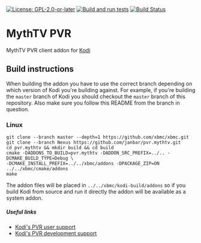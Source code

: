 [![License: GPL-2.0-or-later](https://img.shields.io/badge/License-GPL%20v2+-blue.svg)](LICENSE.md)
[![Build and run tests](https://github.com/janbar/pvr.mythtv/actions/workflows/build.yml/badge.svg?branch=Piers)](https://github.com/janbar/pvr.mythtv/actions/workflows/build.yml)
[![Build Status](https://jenkins.kodi.tv/view/Addons/job/janbar/job/pvr.mythtv/job/Piers/badge/icon)](https://jenkins.kodi.tv/blue/organizations/jenkins/janbar%2Fpvr.mythtv/branches/)

# MythTV PVR
MythTV PVR client addon for [Kodi](http://kodi.tv)

## Build instructions
When building the addon you have to use the correct branch depending on which version of Kodi you're building against.
For example, if you're building the `master` branch of Kodi you should checkout the `master` branch of this repository. Also make sure you follow this README from the branch in question.

### Linux

    git clone --branch master --depth=1 https://github.com/xbmc/xbmc.git
    git clone --branch Nexus https://github.com/janbar/pvr.mythtv.git
    cd pvr.mythtv && mkdir build && cd build
    cmake -DADDONS_TO_BUILD=pvr.mythtv -DADDON_SRC_PREFIX=../.. -DCMAKE_BUILD_TYPE=Debug \
    -DCMAKE_INSTALL_PREFIX=../../xbmc/addons -DPACKAGE_ZIP=ON ../../xbmc/cmake/addons
    make

The addon files will be placed in `../../xbmc/kodi-build/addons` so if you build Kodi from source and run it directly
the addon will be available as a system addon.

##### Useful links

* [Kodi's PVR user support](http://forum.kodi.tv/forumdisplay.php?fid=170)
* [Kodi's PVR development support](http://forum.kodi.tv/forumdisplay.php?fid=136)
